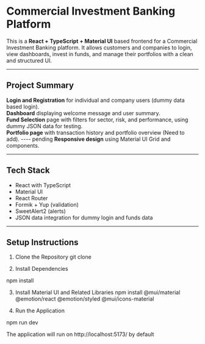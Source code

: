 #  Commercial Investment Banking Platform

This is a **React + TypeScript + Material UI** based frontend for a Commercial Investment Banking platform. 
It allows customers and companies to login, view dashboards, invest in funds, and manage their portfolios with a clean and structured UI.

---

##  **Project Summary**

 **Login and Registration** for individual and company users (dummy data based login).  
 **Dashboard** displaying welcome message and user summary.  
 **Fund Selection** page with filters for sector, risk, and performance, using dummy JSON data for testing.  
 **Portfolio page** with transaction history and portfolio overview (Need to add). ---- pending
 **Responsive design** using Material UI Grid and components.

---

##  **Tech Stack**

- React with TypeScript
- Material UI
- React Router
- Formik + Yup (validation)
- SweetAlert2 (alerts)
- JSON data integration for dummy login and funds data

---

## **Setup Instructions**

1. Clone the Repository
git clone 

2. Install Dependencies

npm install

3. Install Material UI and Related Libraries
npm install @mui/material @emotion/react @emotion/styled @mui/icons-material

4. Run the Application
   
npm run dev

The application will run on http://localhost:5173/ by default
